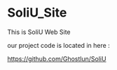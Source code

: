 # SoliU_Site
This is SoliU Web Site


our project code is located in here : 

https://github.com/Ghostlun/SoliU
